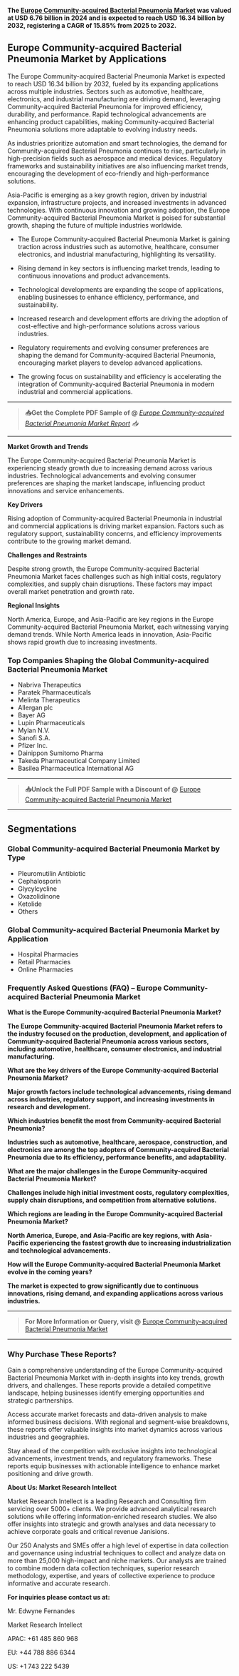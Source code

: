 <p><strong>The <a href="https://www.marketresearchintellect.com/download-sample/?rid=1019340&amp;utm_source=Pulse-April-Europe&amp;utm_medium=852">Europe Community-acquired Bacterial Pneumonia Market</a> was valued at USD 6.76 billion in 2024 and is expected to reach USD 16.34 billion by 2032, registering a CAGR of 15.85% from 2025 to 2032.</strong></p><h2>Europe Community-acquired Bacterial Pneumonia Market by Applications&nbsp;</h2><p><p>The Europe Community-acquired Bacterial Pneumonia Market is expected to reach USD 16.34 billion by 2032, fueled by its expanding applications across multiple industries. Sectors such as automotive, healthcare, electronics, and industrial manufacturing are driving demand, leveraging Community-acquired Bacterial Pneumonia for improved efficiency, durability, and performance. Rapid technological advancements are enhancing product capabilities, making Community-acquired Bacterial Pneumonia solutions more adaptable to evolving industry needs.</p><p>As industries prioritize automation and smart technologies, the demand for Community-acquired Bacterial Pneumonia continues to rise, particularly in high-precision fields such as aerospace and medical devices. Regulatory frameworks and sustainability initiatives are also influencing market trends, encouraging the development of eco-friendly and high-performance solutions.</p><p>Asia-Pacific is emerging as a key growth region, driven by industrial expansion, infrastructure projects, and increased investments in advanced technologies. With continuous innovation and growing adoption, the Europe Community-acquired Bacterial Pneumonia Market is poised for substantial growth, shaping the future of multiple industries worldwide.</p></p><ul><li><p>The Europe Community-acquired Bacterial Pneumonia Market is gaining traction across industries such as automotive, healthcare, consumer electronics, and industrial manufacturing, highlighting its versatility.</p></li><li><p>Rising demand in key sectors is influencing market trends, leading to continuous innovations and product advancements.</p></li><li><p>Technological developments are expanding the scope of applications, enabling businesses to enhance efficiency, performance, and sustainability.</p></li><li><p>Increased research and development efforts are driving the adoption of cost-effective and high-performance solutions across various industries.</p></li><li><p>Regulatory requirements and evolving consumer preferences are shaping the demand for Community-acquired Bacterial Pneumonia, encouraging market players to develop advanced applications.</p></li><li><p>The growing focus on sustainability and efficiency is accelerating the integration of Community-acquired Bacterial Pneumonia in modern industrial and commercial applications.</p></li></ul><hr /><blockquote><p><strong><span class="font-[700]">📥Get the Complete PDF Sample of @ </span></strong><em><span class="font-[700]"><a href="https://www.marketresearchintellect.com/download-sample/?rid=1019340&amp;utm_source=Pulse-April-Europe&amp;utm_medium=852" target="_blank" data-tracking-control-name="article-ssr-frontend-pulse_little-text-block" data-tracking-will-navigate="" data-test-link="">Europe Community-acquired Bacterial Pneumonia Market Report</a>&nbsp;📥</span></em></p></blockquote><hr /><p class="" data-start="77" data-end="360"><strong data-start="77" data-end="105">Market Growth and Trends</strong></p><p class="" data-start="77" data-end="360">The Europe Community-acquired Bacterial Pneumonia Market is experiencing steady growth due to increasing demand across various industries. Technological advancements and evolving consumer preferences are shaping the market landscape, influencing product innovations and service enhancements.</p><p class="" data-start="362" data-end="606"><strong data-start="362" data-end="377">Key Drivers</strong></p><p class="" data-start="362" data-end="606">Rising adoption of Community-acquired Bacterial Pneumonia in industrial and commercial applications is driving market expansion. Factors such as regulatory support, sustainability concerns, and efficiency improvements contribute to the growing market demand.</p><p class="" data-start="608" data-end="849"><strong data-start="608" data-end="637">Challenges and Restraints</strong></p><p class="" data-start="608" data-end="849">Despite strong growth, the Europe Community-acquired Bacterial Pneumonia Market faces challenges such as high initial costs, regulatory complexities, and supply chain disruptions. These factors may impact overall market penetration and growth rate.</p><p class="" data-start="851" data-end="1095"><strong data-start="851" data-end="872">Regional Insights</strong></p><p class="" data-start="851" data-end="1095">North America, Europe, and Asia-Pacific are key regions in the Europe Community-acquired Bacterial Pneumonia Market, each witnessing varying demand trends. While North America leads in innovation, Asia-Pacific shows rapid growth due to increasing investments.</p><p><h3>Top Companies Shaping the Global Community-acquired Bacterial Pneumonia Market </h3><ul><li>Nabriva Therapeutics</li><li>Paratek Pharmaceuticals</li><li>Melinta Therapeutics</li><li>Allergan plc</li><li>Bayer AG</li><li>Lupin Pharmaceuticals</li><li>Mylan N.V.</li><li>Sanofi S.A.</li><li>Pfizer Inc.</li><li>Dainippon Sumitomo Pharma</li><li>Takeda Pharmaceutical Company Limited</li><li>Basilea Pharmaceutica International AG</li></ul></p><hr /><blockquote><p><strong>📥Unlock the Full PDF Sample with a Discount of @</strong> <a href="https://www.marketresearchintellect.com/ask-for-discount/?rid=1019340&amp;utm_source=Pulse-April-Europe&amp;utm_medium=852">Europe Community-acquired Bacterial Pneumonia Market</a></p></blockquote><hr /><p><h2>Segmentations</h2><h3>Global Community-acquired Bacterial Pneumonia Market by Type</h3><ul><li>Pleuromutilin Antibiotic</li><li>Cephalosporin</li><li>Glycylcycline</li><li>Oxazolidinone</li><li>Ketolide</li><li>Others</li></ul><h3>Global Community-acquired Bacterial Pneumonia Market by Application</h3><ul><li>Hospital Pharmacies</li><li>Retail Pharmacies</li><li>Online Pharmacies</li></ul></p><h3><strong>Frequently Asked Questions (FAQ) &ndash; Europe Community-acquired Bacterial Pneumonia Market</strong></h3><p><strong>What is the Europe Community-acquired Bacterial Pneumonia Market?</strong></p><p><strong>The Europe Community-acquired Bacterial Pneumonia Market refers to the industry focused on the production, development, and application of Community-acquired Bacterial Pneumonia across various sectors, including automotive, healthcare, consumer electronics, and industrial manufacturing.</strong></p><p><strong>What are the key drivers of the Europe Community-acquired Bacterial Pneumonia Market?</strong></p><p><strong>Major growth factors include technological advancements, rising demand across industries, regulatory support, and increasing investments in research and development.</strong></p><p><strong>Which industries benefit the most from Community-acquired Bacterial Pneumonia?</strong></p><p><strong>Industries such as automotive, healthcare, aerospace, construction, and electronics are among the top adopters of Community-acquired Bacterial Pneumonia due to its efficiency, performance benefits, and adaptability.</strong></p><p><strong>What are the major challenges in the Europe Community-acquired Bacterial Pneumonia Market?</strong></p><p><strong>Challenges include high initial investment costs, regulatory complexities, supply chain disruptions, and competition from alternative solutions.</strong></p><p><strong>Which regions are leading in the Europe Community-acquired Bacterial Pneumonia Market?</strong></p><p><strong>North America, Europe, and Asia-Pacific are key regions, with Asia-Pacific experiencing the fastest growth due to increasing industrialization and technological advancements.</strong></p><p><strong>How will the Europe Community-acquired Bacterial Pneumonia Market evolve in the coming years?</strong></p><p><strong>The market is expected to grow significantly due to continuous innovations, rising demand, and expanding applications across various industries.</strong></p><hr /><blockquote><p><span class="font-[700]"><strong>For More Information or Query, visit&nbsp;@</strong>&nbsp;</span><span class="font-[700]"><a href="https://www.marketresearchintellect.com/product/global-community-acquired-bacterial-pneumonia-market/?utm_source=Linkedin&utm_medium=852" target="_blank" data-tracking-control-name="article-ssr-frontend-pulse_little-text-block" data-tracking-will-navigate="" data-test-link="">Europe Community-acquired Bacterial Pneumonia Market</a></span></p></blockquote><hr /><h3><strong data-start="0" data-end="31">Why Purchase These Reports?</strong></h3><p class="" data-start="35" data-end="297">Gain a comprehensive understanding of the Europe Community-acquired Bacterial Pneumonia Market with in-depth insights into key trends, growth drivers, and challenges. These reports provide a detailed competitive landscape, helping businesses identify emerging opportunities and strategic partnerships.</p><p class="" data-start="299" data-end="540">Access accurate market forecasts and data-driven analysis to make informed business decisions. With regional and segment-wise breakdowns, these reports offer valuable insights into market dynamics across various industries and geographies.</p><p class="" data-start="542" data-end="784">Stay ahead of the competition with exclusive insights into technological advancements, investment trends, and regulatory frameworks. These reports equip businesses with actionable intelligence to enhance market positioning and drive growth.</p><p><strong><span class="font-[700]">About Us: Market Research Intellect</span></strong></p><p><span class="">Market Research Intellect is a leading Research and Consulting firm servicing over 5000+ clients. We provide advanced analytical research solutions while offering information-enriched research studies.&nbsp;</span>We also offer insights into strategic and growth analyses and data necessary to achieve corporate goals and critical revenue Janisions.</p><p><span class="">Our 250 Analysts and SMEs offer a high level of expertise in data collection and governance using industrial techniques to collect and analyze data on more than 25,000 high-impact and niche markets. Our analysts are trained to combine modern data collection techniques, superior research methodology, expertise, and years of collective experience to produce informative and accurate research.</span></p><p><strong>For inquiries please contact us at:</strong></p><p>Mr. Edwyne Fernandes</p><p>Market Research Intellect</p><p>APAC: +61 485 860 968</p><p>EU: +44 788 886 6344</p><p>US: +1 743 222 5439</p>